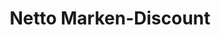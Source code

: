 ---
title: "Netto Marken-Discount"
url: /neuss/netto-marken-discount-kaarster-strasse/
shop: Supermarkt
---